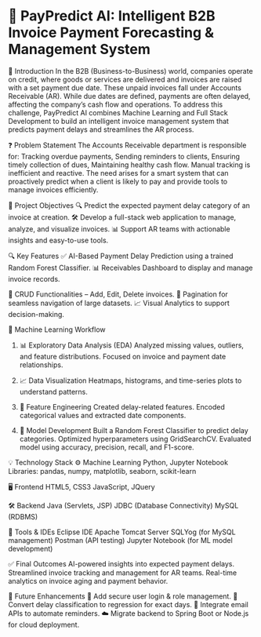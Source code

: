 # 💼 PayPredict AI: Intelligent B2B Invoice Payment Forecasting & Management System
🧾 Introduction
  In the B2B (Business-to-Business) world, companies operate on credit, where goods or services are delivered and invoices are raised with a set payment due date. These unpaid invoices fall under Accounts Receivable (AR). While due dates are defined, payments are often delayed, affecting the company’s cash flow and operations.
  To address this challenge, PayPredict AI combines Machine Learning and Full Stack Development to build an intelligent invoice management system that predicts payment delays and streamlines the AR process.

❓ Problem Statement
The Accounts Receivable department is responsible for:
Tracking overdue payments,
Sending reminders to clients,
Ensuring timely collection of dues,
Maintaining healthy cash flow.
Manual tracking is inefficient and reactive. The need arises for a smart system that can proactively predict when a client is likely to pay and provide tools to manage invoices efficiently.

🎯 Project Objectives
🔍 Predict the expected payment delay category of an invoice at creation.
🛠️ Develop a full-stack web application to manage, analyze, and visualize invoices.
📊 Support AR teams with actionable insights and easy-to-use tools.

🔍 Key Features
✅ AI-Based Payment Delay Prediction using a trained Random Forest Classifier.
📊 Receivables Dashboard to display and manage invoice records.

📝 CRUD Functionalities – Add, Edit, Delete invoices.
🔄 Pagination for seamless navigation of large datasets.
📈 Visual Analytics to support decision-making.

🔬 Machine Learning Workflow
1. 📊 Exploratory Data Analysis (EDA)
Analyzed missing values, outliers, and feature distributions.
Focused on invoice and payment date relationships.

2. 📈 Data Visualization
Heatmaps, histograms, and time-series plots to understand patterns.

3. 🧬 Feature Engineering
Created delay-related features.
Encoded categorical values and extracted date components.

4. 🤖 Model Development
Built a Random Forest Classifier to predict delay categories.
Optimized hyperparameters using GridSearchCV.
Evaluated model using accuracy, precision, recall, and F1-score.

💡 Technology Stack
⚙️ Machine Learning
Python, Jupyter Notebook
Libraries: pandas, numpy, matplotlib, seaborn, scikit-learn

🖥️ Frontend
HTML5, CSS3
JavaScript, JQuery

🛠️ Backend
Java (Servlets, JSP)
JDBC (Database Connectivity)
MySQL (RDBMS)

🧰 Tools & IDEs
Eclipse IDE
Apache Tomcat Server
SQLYog (for MySQL management)
Postman (API testing)
Jupyter Notebook (for ML model development)

✅ Final Outcomes
AI-powered insights into expected payment delays.
Streamlined invoice tracking and management for AR teams.
Real-time analytics on invoice aging and payment behavior.

🔮 Future Enhancements
🔐 Add secure user login & role management.
🧮 Convert delay classification to regression for exact days.
📧 Integrate email APIs to automate reminders.
☁️ Migrate backend to Spring Boot or Node.js for cloud deployment.
